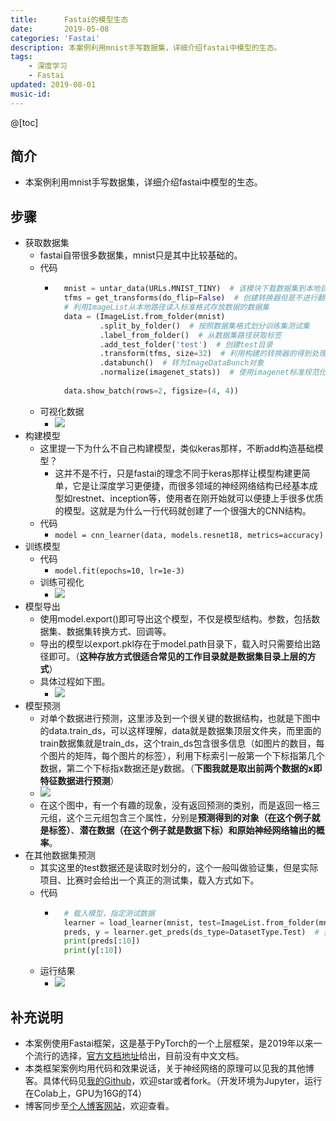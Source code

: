```yaml
---
title:      Fastai的模型生态
date:       2019-05-08
categories: 'Fastai'
description: 本案例利用mnist手写数据集，详细介绍fastai中模型的生态。
tags:
    - 深度学习
    - Fastai
updated: 2019-08-01
music-id: 
---
```

@[toc]
## 简介
- 本案例利用mnist手写数据集，详细介绍fastai中模型的生态。
## 步骤
- 获取数据集
	- fastai自带很多数据集，mnist只是其中比较基础的。
	- 代码
		- ```python
			mnist = untar_data(URLs.MNIST_TINY)  # 该模块下载数据集到本地目录并返回路径
			tfms = get_transforms(do_flip=False)  # 创建转换器但是不进行翻转（注意不是所有数据集都适合任何模式的增广，对手写数字，翻转意味着变为另一个数字）
			# 利用ImageList从本地路径读入标准格式存放数据的数据集
			data = (ImageList.from_folder(mnist)
					.split_by_folder()  # 按照数据集格式划分训练集测试集
					.label_from_folder()  # 从数据集路径获取标签
					.add_test_folder('test')  # 创建test目录
					.transform(tfms, size=32)  # 利用构建的转换器的得到处理后的图片数据，大小调整为32*32
					.databunch()  # 转为ImageDataBunch对象
					.normalize(imagenet_stats))  # 使用imagenet标准规范化数据
			
			data.show_batch(rows=2, figsize=(4, 4))
			```
	- 可视化数据
		- ![](https://img-blog.csdnimg.cn/20190508202230101.png)
- 构建模型
	- 这里提一下为什么不自己构建模型，类似keras那样，不断add构造基础模型？
		- 这并不是不行，只是fastai的理念不同于keras那样让模型构建更简单，它是让深度学习更便捷，而很多领域的神经网络结构已经基本成型如restnet、inception等，使用者在刚开始就可以便捷上手很多优质的模型。这就是为什么一行代码就创建了一个很强大的CNN结构。
	- 代码
		- `model = cnn_learner(data, models.resnet18, metrics=accuracy)`
- 训练模型
	- 代码
		- `model.fit(epochs=10, lr=1e-3)`
	- 训练可视化
		- ![](https://img-blog.csdnimg.cn/20190508203001415.png)
- 模型导出
	- 使用model.export()即可导出这个模型，不仅是模型结构。参数，包括数据集、数据集转换方式、回调等。
	- 导出的模型以export.pkl存在于model.path目录下，载入时只需要给出路径即可。（**这种存放方式很适合常见的工作目录就是数据集目录上层的方式**）
	- 具体过程如下图。
		- ![](https://img-blog.csdnimg.cn/20190508203949749.png)
- 模型预测
	- 对单个数据进行预测，这里涉及到一个很关键的数据结构，也就是下图中的data.train_ds，可以这样理解，data就是数据集顶层文件夹，而里面的train数据集就是train_ds，这个train_ds包含很多信息（如图片的数目，每个图片的矩阵，每个图片的标签），利用下标索引一般第一个下标指第几个数据，第二个下标指x数据还是y数据。（**下图我就是取出前两个数据的x即特征数据进行预测**）
	- ![](https://img-blog.csdnimg.cn/20190508204735563.png)
	- 在这个图中，有一个有趣的现象，没有返回预测的类别，而是返回一格三元组，这个三元组包含三个属性，分别是**预测得到的对象（在这个例子就是标签）**、**潜在数据（在这个例子就是数据下标）**和**原始神经网络输出的概率**。
- 在其他数据集预测
	- 其实这里的test数据还是读取时划分的，这个一般叫做验证集，但是实际项目、比赛时会给出一个真正的测试集，载入方式如下。
	- 代码
		- ```python
			# 载入模型，指定测试数据
			learner = load_learner(mnist, test=ImageList.from_folder(mnist/'test'))
			preds, y = learner.get_preds(ds_type=DatasetType.Test)  # 指定数据集类型为测试集
			print(preds[:10])
			print(y[:10])
			```
	- 运行结果
		- ![](https://img-blog.csdnimg.cn/20190508205851646.png)
## 补充说明
- 本案例使用Fastai框架，这是基于PyTorch的一个上层框架，是2019年以来一个流行的选择，[官方文档地址](https://docs.fast.ai/)给出，目前没有中文文档。
- 本类框架案例均用代码和效果说话，关于神经网络的原理可以见我的其他博客。具体代码见[我的Github](https://github.com/luanshiyinyang/Tutorial/tree/Fastai/ClassificationDemo2)，欢迎star或者fork。（开发环境为Jupyter，运行在Colab上，GPU为16G的T4）
- 博客同步至[个人博客网站](https://luanshiyinyang.github.io)，欢迎查看。